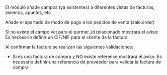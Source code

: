 El módulo añade campos (ya existentes) a diferentes vistas de facturas, asientos, apuntes, etc

Añade el apartado de modo de pago a los pedidos de venta (sale.order)

Si no existe el campo vat para el partner_id relacionado mostrará el aviso: Es necesario definir un CIF/NIF para el cliente de la factura

Al confirmar la factura se realizan las siguientes validaciones:

- Si es una factura de compra y NO existe reference mostrará el aviso: Es necesario definir una referencia de proveedor para validar la factura de compra